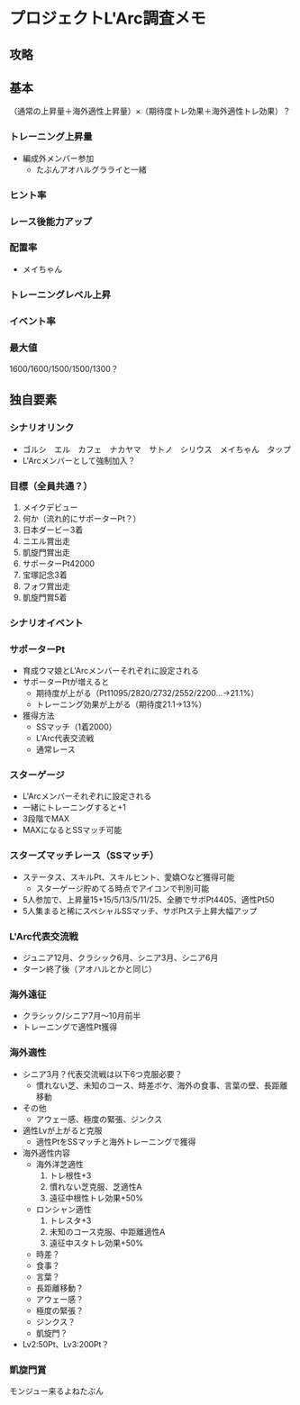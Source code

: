 # プロジェクトL'Arc調査メモ

## 攻略



## 基本

（通常の上昇量＋海外適性上昇量）×（期待度トレ効果＋海外適性トレ効果）？

### トレーニング上昇量

* 編成外メンバー参加
  * たぶんアオハルグラライと一緒

### ヒント率

### レース後能力アップ

### 配置率

* メイちゃん

### トレーニングレベル上昇

### イベント率

### 最大値

1600/1600/1500/1500/1300？

## 独自要素

### シナリオリンク

* ゴルシ　エル　カフェ　ナカヤマ　サトノ　シリウス　メイちゃん　タップ
* L'Arcメンバーとして強制加入？

### 目標（全員共通？）

1. メイクデビュー
1. 何か（流れ的にサポーターPt？）
1. 日本ダービー3着
1. ニエル賞出走
1. 凱旋門賞出走
1. サポーターPt42000
1. 宝塚記念3着
1. フォワ賞出走
1. 凱旋門賞5着

### シナリオイベント

### サポーターPt

* 育成ウマ娘とL'Arcメンバーそれぞれに設定される
* サポーターPtが増えると
  * 期待度が上がる（Pt11095/2820/2732/2552/2200...→21.1%）
  * トレーニング効果が上がる（期待度21.1→13%）
* 獲得方法
  * SSマッチ（1着2000）
  * L'Arc代表交流戦
  * 通常レース

### スターゲージ

* L'Arcメンバーそれぞれに設定される
* 一緒にトレーニングすると+1
* 3段階でMAX
* MAXになるとSSマッチ可能

### スターズマッチレース（SSマッチ）

* ステータス、スキルPt、スキルヒント、愛嬌○など獲得可能
  * スターゲージ貯めてる時点でアイコンで判別可能
* 5人参加で、上昇量15+15/5/13/5/11/25、全勝でサポPt4405、適性Pt50
* 5人集まると稀にスペシャルSSマッチ、サポPtステ上昇大幅アップ

### L'Arc代表交流戦

* ジュニア12月、クラシック6月、シニア3月、シニア6月
* ターン終了後（アオハルとかと同じ）

### 海外遠征

* クラシック/シニア7月～10月前半
* トレーニングで適性Pt獲得

### 海外適性

* シニア3月？代表交流戦は以下6つ克服必要？
  * 慣れない芝、未知のコース、時差ボケ、海外の食事、言葉の壁、長距離移動
* その他
  * アウェー感、極度の緊張、ジンクス
* 適性Lvが上がると克服
  * 適性PtをSSマッチと海外トレーニングで獲得
* 海外適性内容
  * 海外洋芝適性
    1. トレ根性+3
    1. 慣れない芝克服、芝適性A
    1. 遠征中根性トレ効果+50%
  * ロンシャン適性
    1. トレスタ+3
    1. 未知のコース克服、中距離適性A
    1. 遠征中スタトレ効果+50%
  * 時差？
  * 食事？
  * 言葉？
  * 長距離移動？
  * アウェー感？
  * 極度の緊張？
  * ジンクス？
  * 凱旋門？
* Lv2:50Pt、Lv3:200Pt？

### 凱旋門賞

モンジュー来るよねたぶん
